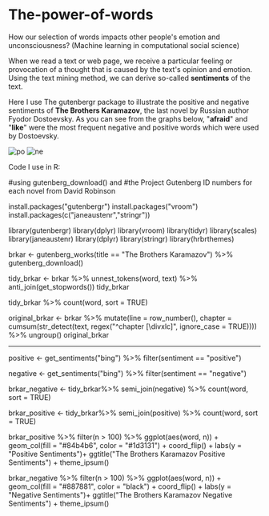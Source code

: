 # The-power-of-words
How our selection of words impacts other people's emotion and unconsciousness? (Machine learning in computational social science)

When we read a text or web page, we receive a particular feeling or provocation of a thought that is caused by the text's opinion and emotion. Using the text mining method, we can derive so-called **sentiments** of the text.

Here I use The gutenbergr package to illustrate the positive and negative sentiments of **The Brothers Karamazov**, the last novel by Russian author Fyodor Dostoevsky. As you can see from the graphs below, "**afraid**" and "**like**" were the most frequent negative and positive words which were used by Dostoevsky. 

![po](https://user-images.githubusercontent.com/89996099/141172971-23a48056-b256-4977-b35e-de444f40a184.jpeg)
![ne](https://user-images.githubusercontent.com/89996099/141172978-c2a16eff-ca10-4e49-b6c1-99cfbf81eb0b.jpeg)

Code I use in R:

#using gutenberg_download() and 
#the Project Gutenberg ID numbers for each novel from David Robinson

install.packages("gutenbergr")
install.packages("vroom")
install.packages(c("janeaustenr","stringr"))

library(gutenbergr)
library(dplyr)
library(vroom)
library(tidyr)
library(scales)
library(janeaustenr)
library(dplyr)
library(stringr)
library(hrbrthemes)

brkar <- gutenberg_works(title == "The Brothers Karamazov") %>%
  gutenberg_download()

tidy_brkar <- brkar %>%
  unnest_tokens(word, text) %>%
  anti_join(get_stopwords())
tidy_brkar

tidy_brkar %>%
  count(word, sort = TRUE) 

original_brkar <- brkar %>%
  mutate(line = row_number(),
         chapter = cumsum(str_detect(text, regex("^chapter [\\divxlc]",
                                                 ignore_case = TRUE)))) %>%
  ungroup()
original_brkar
__________________________________

positive <- get_sentiments("bing") %>%
  filter(sentiment == "positive")

negative <- get_sentiments("bing") %>%
  filter(sentiment == "negative")

brkar_negative <-
  tidy_brkar%>%
  semi_join(negative) %>%
  count(word, sort = TRUE)

brkar_positive <-
  tidy_brkar%>%
  semi_join(positive) %>%
  count(word, sort = TRUE)

brkar_positive %>%
  filter(n > 100) %>%
  ggplot(aes(word, n)) +
  geom_col(fill = "#84b4b6", color = "#1d3131") +
  coord_flip() +
  labs(y = "Positive Sentiments")+
  ggtitle("The Brothers Karamazov Positive Sentiments") +
  theme_ipsum()

brkar_negative %>%
  filter(n > 100) %>%
  ggplot(aes(word, n)) +
  geom_col(fill = "#887881", color = "black") +
  coord_flip() +
  labs(y = "Negative Sentiments")+
  ggtitle("The Brothers Karamazov Negative Sentiments") +
  theme_ipsum()
